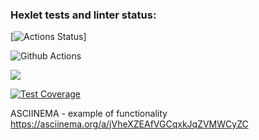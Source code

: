### Hexlet tests and linter status:
[![Actions Status](https://github.com/ChigrinDmitry/frontend-project-46/workflows/hexlet-check/badge.svg)]

![Github Actions](https://github.com/ChigrinDmitry/frontend-project-46/actions/workflows/tests&linter.yml/badge.svg)

<a href="https://codeclimate.com/github/ChigrinDmitry/frontend-project-46/maintainability"><img src="https://api.codeclimate.com/v1/badges/e619035f5cef44b381e7/maintainability" /></a>

[![Test Coverage](https://api.codeclimate.com/v1/badges/e619035f5cef44b381e7/test_coverage)](https://codeclimate.com/github/ChigrinDmitry/frontend-project-46/test_coverage)

ASCIINEMA - example of functionality
https://asciinema.org/a/jVheXZEAfVGCqxkJqZVMWCyZC
